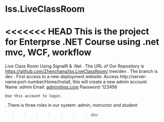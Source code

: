 # Iss.LiveClassRoom
<<<<<<< HEAD
This is the project for Enterprse .NET Course using .net mvc, WCF, workflow
=======
Live Class Room Using SignalR &amp; .Net
.	The URL of Our Repository is https://github.com/Zhenchang/Iss.LiveClassRoom/	tree/dev
.	The branch is dev
.	First access to a new deployment website:
	Access http://server-name:port-number/Home/Install, this will create a new 		admin account:
       		Name: admin
               Email:  admin@iss.com
               Password: 123456
	
	Use this account to login.
.	There is three roles in our system:
	admin, instructor and student
>>>>>>> dev
